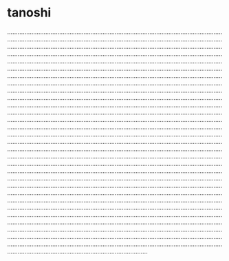 # tanoshi

.........................................................................................................................................................................................................................................................................................................................................................................................................................................................................................................................................................................................................................................................................................................................................................................................................................................................................................................................................................................................................................................................................................................................................................................................................................................................................................................................................................................................................................................................................................................................................................................................................................................................................................................................................................................................................................................................................................................................................................................................................................................................................................................................................................................................................................................................................................................................................................................................................................................................................................................................................................................................................................................................................................................................................................................................................................................................................................................................................................................................................................................................................................................................................................................................................................................................................................................................................................................................................................................................................................................................................................................................................................................................................................................................................................................................................................................................................................................................................................